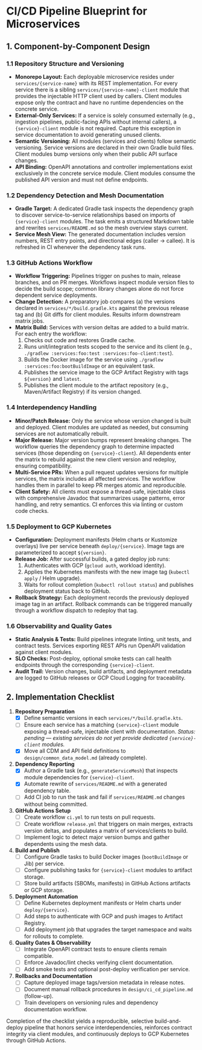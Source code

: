 # CI/CD Pipeline Blueprint for Microservices

## 1. Component-by-Component Design

### 1.1 Repository Structure and Versioning
- **Monorepo Layout:** Each deployable microservice resides under `services/{service-name}` with its REST implementation. For every service there is a sibling `services/{service-name}-client` module that provides the injectable HTTP client used by callers. Client modules expose only the contract and have no runtime dependencies on the concrete service.
- **External-Only Services:** If a service is solely consumed externally (e.g., ingestion pipelines, public-facing APIs without internal callers), a `{service}-client` module is not required. Capture this exception in service documentation to avoid generating unused clients.
- **Semantic Versioning:** All modules (services and clients) follow semantic versioning. Service versions are declared in their own Gradle build files. Client modules bump versions only when their public API surface changes.
- **API Binding:** OpenAPI annotations and controller implementations exist exclusively in the concrete service module. Client modules consume the published API version and must not define endpoints.

### 1.2 Dependency Detection and Mesh Documentation
- **Gradle Target:** A dedicated Gradle task inspects the dependency graph to discover service-to-service relationships based on imports of `{service}-client` modules. The task emits a structured Markdown table and rewrites `services/README.md` so the mesh overview stays current.
- **Service Mesh View:** The generated documentation includes version numbers, REST entry points, and directional edges (caller → callee). It is refreshed in CI whenever the dependency task runs.

### 1.3 GitHub Actions Workflow
- **Workflow Triggering:** Pipelines trigger on pushes to main, release branches, and on PR merges. Workflows inspect module version files to decide the build scope; common library changes alone do not force dependent service deployments.
- **Change Detection:** A preparatory job compares (a) the versions declared in `services/*/build.gradle.kts` against the previous release tag and (b) Git diffs for client modules. Results inform downstream matrix jobs.
- **Matrix Build:** Services with version deltas are added to a build matrix. For each entry the workflow:
  1. Checks out code and restores Gradle cache.
  2. Runs unit/integration tests scoped to the service and its client (e.g., `./gradlew :services:foo:test :services:foo-client:test`).
  3. Builds the Docker image for the service using `./gradlew :services:foo:bootBuildImage` or an equivalent task.
  4. Publishes the service image to the GCP Artifact Registry with tags `${version}` and `latest`.
  5. Publishes the client module to the artifact repository (e.g., Maven/Artifact Registry) if its version changed.

### 1.4 Interdependency Handling
- **Minor/Patch Release:** Only the service whose version changed is built and deployed. Client modules are updated as needed, but consuming services are not automatically rebuilt.
- **Major Release:** Major version bumps represent breaking changes. The workflow queries the dependency graph to determine impacted services (those depending on `{service}-client`). All dependents enter the matrix to rebuild against the new client version and redeploy, ensuring compatibility.
- **Multi-Service PRs:** When a pull request updates versions for multiple services, the matrix includes all affected services. The workflow handles them in parallel to keep PR merges atomic and reproducible.
- **Client Safety:** All clients must expose a thread-safe, injectable class with comprehensive Javadoc that summarizes usage patterns, error handling, and retry semantics. CI enforces this via linting or custom code checks.

### 1.5 Deployment to GCP Kubernetes
- **Configuration:** Deployment manifests (Helm charts or Kustomize overlays) live per service beneath `deploy/{service}`. Image tags are parameterized to accept `${version}`.
- **Release Job:** After successful builds, a gated deploy job runs:
  1. Authenticates with GCP (`gcloud auth`, workload identity).
  2. Applies the Kubernetes manifests with the new image tag (`kubectl apply` / Helm upgrade).
  3. Waits for rollout completion (`kubectl rollout status`) and publishes deployment status back to GitHub.
- **Rollback Strategy:** Each deployment records the previously deployed image tag in an artifact. Rollback commands can be triggered manually through a workflow dispatch to redeploy that tag.

### 1.6 Observability and Quality Gates
- **Static Analysis & Tests:** Build pipelines integrate linting, unit tests, and contract tests. Services exporting REST APIs run OpenAPI validation against client modules.
- **SLO Checks:** Post-deploy, optional smoke tests can call health endpoints through the corresponding `{service}-client`.
- **Audit Trail:** Version changes, build artifacts, and deployment metadata are logged to GitHub releases or GCP Cloud Logging for traceability.

## 2. Implementation Checklist

1. **Repository Preparation**
   - [x] Define semantic versions in each `services/*/build.gradle.kts`.
   - [ ] Ensure each service has a matching `{service}-client` module exposing a thread-safe, injectable client with documentation. _Status: pending — existing services do not yet provide dedicated `{service}-client` modules._
   - [x] Move all CDM and API field definitions to `design/common_data_model.md` (already complete).

2. **Dependency Reporting**
   - [x] Author a Gradle task (e.g., `generateServiceMesh`) that inspects module dependencies for `{service}-client`.
   - [x] Automate rewrite of `services/README.md` with a generated dependency table.
   - [ ] Add CI job to run the task and fail if `services/README.md` changes without being committed.

3. **GitHub Actions Setup**
   - [ ] Create workflow `ci.yml` to run tests on pull requests.
   - [ ] Create workflow `release.yml` that triggers on main merges, extracts version deltas, and populates a matrix of services/clients to build.
   - [ ] Implement logic to detect major version bumps and gather dependents using the mesh data.

4. **Build and Publish**
   - [ ] Configure Gradle tasks to build Docker images (`bootBuildImage` or Jib) per service.
   - [ ] Configure publishing tasks for `{service}-client` modules to artifact storage.
   - [ ] Store build artifacts (SBOMs, manifests) in GitHub Actions artifacts or GCP storage.

5. **Deployment Automation**
   - [ ] Define Kubernetes deployment manifests or Helm charts under `deploy/{service}`.
   - [ ] Add steps to authenticate with GCP and push images to Artifact Registry.
   - [ ] Add deployment job that upgrades the target namespace and waits for rollouts to complete.

6. **Quality Gates & Observability**
   - [ ] Integrate OpenAPI contract tests to ensure clients remain compatible.
   - [ ] Enforce Javadoc/lint checks verifying client documentation.
   - [ ] Add smoke tests and optional post-deploy verification per service.

7. **Rollbacks and Documentation**
   - [ ] Capture deployed image tags/version metadata in release notes.
   - [ ] Document manual rollback procedures in `design/ci_cd_pipeline.md` (follow-up).
   - [ ] Train developers on versioning rules and dependency documentation workflow.

Completion of the checklist yields a reproducible, selective build-and-deploy pipeline that honors service interdependencies, reinforces contract integrity via client modules, and continuously deploys to GCP Kubernetes through GitHub Actions.
